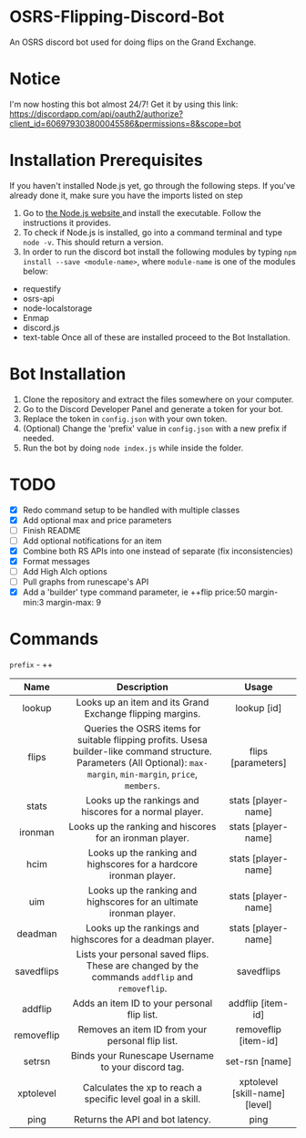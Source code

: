 # OSRS-Flipping-Discord-Bot
An OSRS discord bot used for doing flips on the Grand Exchange. 

# Notice
I'm now hosting this bot almost 24/7! Get it by using this link:
https://discordapp.com/api/oauth2/authorize?client_id=606979303800045586&permissions=8&scope=bot

# Installation Prerequisites 
If you haven't installed Node.js yet, go through the following steps. If you've already done it, 
make sure you have the imports listed on step <n>
  
1. Go to [the Node.js website ](https://www.nodejs.org) and install the executable. Follow the instructions it provides. 
2. To check if Node.js is installed, go into a command terminal and type `node -v`. This should return a version.
3. In order to run the discord bot install the following modules by typing `npm install --save <module-name>`, where `module-name` is one of the modules below:
  - requestify
  - osrs-api
  - node-localstorage
  - Enmap
  - discord.js
  - text-table
Once all of these are installed proceed to the Bot Installation.

# Bot Installation
1. Clone the repository and extract the files somewhere on your computer.
2. Go to the Discord Developer Panel and generate a token for your bot.
3. Replace the token in `config.json` with your own token.
4. (Optional) Change the 'prefix' value in `config.json` with a new prefix if needed. 
5. Run the bot by doing `node index.js` while inside the folder.

# TODO
- [x] Redo command setup to be handled with multiple classes 
- [x] Add optional max and price parameters 
- [ ] Finish README
- [ ] Add optional notifications for an item 
- [x] Combine both RS APIs into one instead of separate (fix inconsistencies)
- [x] Format messages 
- [ ] Add High Alch options 
- [ ] Pull graphs from runescape's API <optional>
- [x] Add a 'builder' type command parameter, ie ++flip price:50 margin-min:3 margin-max: 9

# Commands
`prefix` - ++

**Name**|**Description**|**Usage**
:-----:|:-----:|:-----:
lookup|Looks up an item and its Grand Exchange flipping margins.|lookup [id]
flips|Queries the OSRS items for suitable flipping profits. Usesa builder-like command structure. Parameters (All Optional): `max-margin`, `min-margin`, `price`, `members`.|flips [parameters]
stats|Looks up the rankings and hiscores for a normal player. |stats [player-name]
ironman|Looks up the ranking and hiscores for an ironman player.|stats [player-name]
hcim|Looks up the ranking and highscores for a hardcore ironman player.|stats [player-name]
uim|Looks up the ranking and highscores for an ultimate ironman player.|stats [player-name]
deadman|Looks up the rankings and highscores for a deadman player.|stats [player-name]
savedflips|Lists your personal saved flips. These are changed by the commands `addflip` and `removeflip`.|savedflips 
addflip|Adds an item ID to your personal flip list.|addflip [item-id]
removeflip|Removes an item ID from your personal flip list.|removeflip [item-id]
setrsn|Binds your Runescape Username to your discord tag.|set-rsn [name]
xptolevel|Calculates the xp to reach a specific level goal in a skill.|xptolevel [skill-name] [level]
ping|Returns the API and bot latency.|ping
